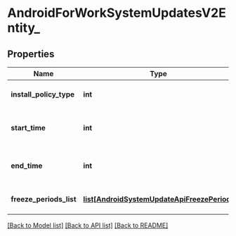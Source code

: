 # AndroidForWorkSystemUpdatesV2Entity_

## Properties
Name | Type | Description | Notes
------------ | ------------- | ------------- | -------------
**install_policy_type** | **int** | Gets or sets the install policy. | [optional] 
**start_time** | **int** | Gets or sets the start time in hours. | [optional] 
**end_time** | **int** | Gets or sets the end time in hours. | [optional] 
**freeze_periods_list** | [**list[AndroidSystemUpdateApiFreezePeriod]**](AndroidSystemUpdateApiFreezePeriod.md) | Gets or sets the freeze periods list. | [optional] 

[[Back to Model list]](../README.md#documentation-for-models) [[Back to API list]](../README.md#documentation-for-api-endpoints) [[Back to README]](../README.md)


